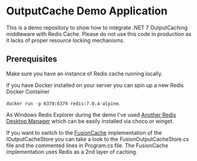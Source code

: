 # OutputCache Demo Application

This is a demo repository to show how to integrate .NET 7 OutputCaching middleware with Redis Cache. Please do not use this code in production as it lacks of proper resource locking mechanisms.

## Prerequisites

Make sure you have an instance of Redis cache running locally. 

If you have Docker installed on your server you can spin up a new Redis Docker Container 

``docker run -p 6379:6379 redis:7.0.4-alpine``.

As Windows Redis Explorer during the demo I've used [Another Redis Desktop Manager](https://github.com/qishibo/AnotherRedisDesktopManager) which can be easily installed via choco or winget.

If you want to switch to the [FusionCache](https://github.com/ZiggyCreatures/FusionCache) implementation of the IOutputCacheStore you can take a look to the FusionOutputCacheStore.cs file and the commented lines in Program.cs file.
The FusionCache implementation uses Redis as a 2nd layer of caching.
